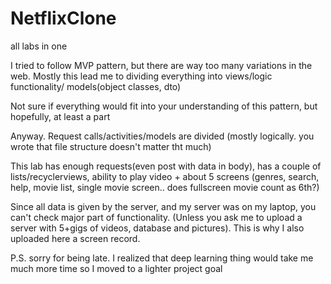 # NetflixClone
all labs in one


I tried to follow MVP pattern, but there are way too many variations in the web.
Mostly this lead me to dividing everything into views/logic functionality/ models(object classes, dto)

Not sure if everything would fit into your understanding of this pattern, but hopefully, at least a part

Anyway. Request calls/activities/models are divided (mostly logically. you wrote that file structure doesn't matter tht much)

This lab has enough requests(even post with data in body), has a couple of lists/recyclerviews, ability to play video + about 5 screens
(genres, search, help, movie list, single movie screen.. does fullscreen movie count as 6th?)

Since all data is given by the server, and my server was on my laptop, you can't check major part of functionality. (Unless you ask me
to upload a server with 5+gigs of videos, database and pictures). This is why I also uploaded here a screen record.

P.S. sorry for being late. I realized that deep learning thing would take me much more time so I moved to a lighter project goal
